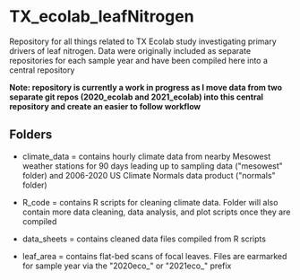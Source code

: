 # TX_ecolab_leafNitrogen
Repository for all things related to TX Ecolab study investigating primary drivers of leaf nitrogen. Data were originally included as separate repositories for each sample year and have been compiled here into a central repository 

**Note: repository is currently a work in progress as I move data from two separate git repos (2020_ecolab and 2021_ecolab) into this central repository and create an easier to follow workflow**

## Folders
- climate_data = contains hourly climate data from nearby Mesowest weather stations for 90 days leading up to sampling data ("mesowest" folder) and 2006-2020 US Climate Normals data product ("normals" folder)

- R_code = contains R scripts for cleaning climate data. Folder will also contain more data cleaning, data analysis, and plot scripts once they are compiled

- data_sheets = contains cleaned data files compiled from R scripts

- leaf_area = contains flat-bed scans of focal leaves. Files are earmarked for sample year via the "2020eco_" or "2021eco_" prefix
